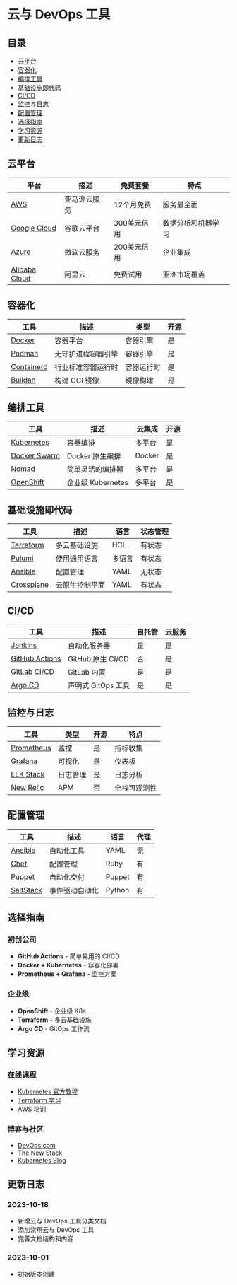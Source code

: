 # 云与 DevOps 工具

## 目录

- [云平台](#云平台)
- [容器化](#容器化)
- [编排工具](#编排工具)
- [基础设施即代码](#基础设施即代码)
- [CI/CD](#cicd)
- [监控与日志](#监控与日志)
- [配置管理](#配置管理)
- [选择指南](#选择指南)
- [学习资源](#学习资源)
- [更新日志](#更新日志)

## 云平台

| 平台 | 描述 | 免费套餐 | 特点 |
|------|------|----------|------|
| [AWS](https://aws.amazon.com/) | 亚马逊云服务 | 12个月免费 | 服务最全面 |
| [Google Cloud](https://cloud.google.com/) | 谷歌云平台 | 300美元信用 | 数据分析和机器学习 |
| [Azure](https://azure.microsoft.com/) | 微软云服务 | 200美元信用 | 企业集成 |
| [Alibaba Cloud](https://www.alibabacloud.com/) | 阿里云 | 免费试用 | 亚洲市场覆盖 |

## 容器化

| 工具 | 描述 | 类型 | 开源 |
|------|------|------|------|
| [Docker](https://www.docker.com/) | 容器平台 | 容器引擎 | 是 |
| [Podman](https://podman.io/) | 无守护进程容器引擎 | 容器引擎 | 是 |
| [Containerd](https://containerd.io/) | 行业标准容器运行时 | 容器运行时 | 是 |
| [Buildah](https://buildah.io/) | 构建 OCI 镜像 | 镜像构建 | 是 |

## 编排工具

| 工具 | 描述 | 云集成 | 开源 |
|------|------|--------|------|
| [Kubernetes](https://kubernetes.io/) | 容器编排 | 多平台 | 是 |
| [Docker Swarm](https://docs.docker.com/engine/swarm/) | Docker 原生编排 | Docker | 是 |
| [Nomad](https://www.nomadproject.io/) | 简单灵活的编排器 | 多平台 | 是 |
| [OpenShift](https://www.redhat.com/en/technologies/cloud-computing/openshift) | 企业级 Kubernetes | 多平台 | 是 |

## 基础设施即代码

| 工具 | 描述 | 语言 | 状态管理 |
|------|------|------|----------|
| [Terraform](https://www.terraform.io/) | 多云基础设施 | HCL | 有状态 |
| [Pulumi](https://www.pulumi.com/) | 使用通用语言 | 多语言 | 有状态 |
| [Ansible](https://www.ansible.com/) | 配置管理 | YAML | 无状态 |
| [Crossplane](https://crossplane.io/) | 云原生控制平面 | YAML | 有状态 |

## CI/CD

| 工具 | 描述 | 自托管 | 云服务 |
|------|------|--------|--------|
| [Jenkins](https://www.jenkins.io/) | 自动化服务器 | 是 | 是 |
| [GitHub Actions](https://github.com/features/actions) | GitHub 原生 CI/CD | 否 | 是 |
| [GitLab CI/CD](https://docs.gitlab.com/ee/ci/) | GitLab 内置 | 是 | 是 |
| [Argo CD](https://argoproj.github.io/cd/) | 声明式 GitOps 工具 | 是 | 是 |

## 监控与日志

| 工具 | 类型 | 开源 | 特点 |
|------|------|------|------|
| [Prometheus](https://prometheus.io/) | 监控 | 是 | 指标收集 |
| [Grafana](https://grafana.com/) | 可视化 | 是 | 仪表板 |
| [ELK Stack](https://www.elastic.co/what-is/elk-stack) | 日志管理 | 是 | 日志分析 |
| [New Relic](https://newrelic.com/) | APM | 否 | 全栈可观测性 |

## 配置管理

| 工具 | 描述 | 语言 | 代理 |
|------|------|------|------|
| [Ansible](https://www.ansible.com/) | 自动化工具 | YAML | 无 |
| [Chef](https://www.chef.io/) | 配置管理 | Ruby | 有 |
| [Puppet](https://puppet.com/) | 自动化交付 | Puppet | 有 |
| [SaltStack](https://www.saltstack.com/) | 事件驱动自动化 | Python | 有 |

## 选择指南

### 初创公司
- **GitHub Actions** - 简单易用的 CI/CD
- **Docker + Kubernetes** - 容器化部署
- **Prometheus + Grafana** - 监控方案

### 企业级
- **OpenShift** - 企业级 K8s
- **Terraform** - 多云基础设施
- **Argo CD** - GitOps 工作流

## 学习资源

### 在线课程
- [Kubernetes 官方教程](https://kubernetes.io/docs/tutorials/)
- [Terraform 学习](https://learn.hashicorp.com/terraform)
- [AWS 培训](https://aws.amazon.com/training/)

### 博客与社区
- [DevOps.com](https://devops.com/)
- [The New Stack](https://thenewstack.io/)
- [Kubernetes Blog](https://kubernetes.io/blog/)

## 更新日志

### 2023-10-18
- 新增云与 DevOps 工具分类文档
- 添加常用云与 DevOps 工具
- 完善文档结构和内容

### 2023-10-01
- 初始版本创建
